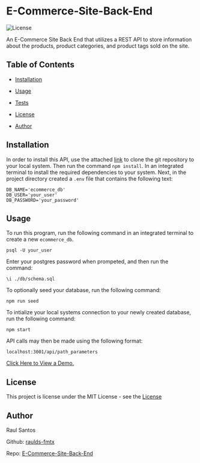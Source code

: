 # E-Commerce-Site-Back-End
    
![License](https://img.shields.io/static/v1?label=license&message=MIT&color=yellowgreen) 
    
An E-Commerce Site Back End that utilizes a REST API to store information about the products, product categories, and product tags sold on the site.
    
## Table of Contents
    
* [Installation](#Installation)
    
* [Usage](#Usage)
    
* [Tests](#Tests)
    
* [License](#License)
    
* [Author](#Author)
    
## Installation
    
In order to install this API, use the attached [link](https://github.com/raulds-fmtx/E-Commerce-Site-Back-End.git) to clone the git repository to your local system. Then run the command `npm install`. In an integrated terminal to install the required dependencies to your system. Next, in the project directory created a `.env` file that contains the following text:

`DB_NAME='ecommerce_db'`\
`DB_USER='your_user'`\
`DB_PASSWORD='your_password'`
    
## Usage

To run this program, run the following command in an integrated terminal to create a new `ecommerce_db`.

`psql -U your_user`

Enter your postgres password when prompeted, and then run the command:

`\i ./db/schema.sql`

To optionally seed your database, run the following command:

`npm run seed`

To intialize your local systems connection to your newly created database, run the following command:

`npm start`

API calls may then be made using the following format:

`localhost:3001/api/path_parameters`
    
[Click Here to View a Demo.]()

## License
    
This project is license under the MIT License - see the [License](https://choosealicense.com/licenses/mit/)
    
## Author
    
Raul Santos
    
Github: [raulds-fmtx](https://github.com/raulds-fmtx)

Repo: [E-Commerce-Site-Back-End](https://github.com/raulds-fmtx/E-Commerce-Site-Back-End)